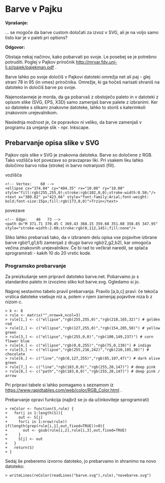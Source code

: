 # Barve v Pajku

**Vprašanje:**

... se mogoče da barve custom določati za izvoz v SVG, ali je na voljo samo tisto kar je v paleti pri options?

**Odgovor:**

Obstaja nekaj načinov, kako pobarvati po svoje. Le posebej se je potrebno potruditi.
Poglej v Pajkov priročnik http://mrvar.fdv.uni-lj.si/pajek/pajekman.pdf .

Barve lahko po svoje določiš v Pajkovi datoteki omrežja net ali paj - glej strani 78 in 95 (in vmes) priročnika. Omrežje, ki ga hočeš narisati shraniš na datoteko in določiš barve po svoje. 

Najenostavneje je morda, da ga pobarvaš z obstoječo paleto in v datoteki z opisom slike (SVG, EPS, X3D) samo zamenjaš barve palete z izbranimi. Ker so datoteke s slikami znakovne datoteke, lahko to storiš s katerimkoli znakovnim urejevalnikom.

Naslednja možnost je, če popravkov ni veliko, da barve zamenjaš v programu za urejanje slik - npr. Inkscape.

## Prebarvanje opisa slike v SVG

Pajkov opis slike v SVG je znakovna datoteka. Barve so določene z RGB. Tako vozlišča kot povezave so pravzaprav liki. Pri vsakem liku lahko določimo barvo roba (stroke) in barvo notranjosti (fill). 

vozlišča
```
<!-- Vertex:    60 -->
<ellipse cx="374.84" cy="404.35" rx="10.00" ry="10.00" style="fill:rgb(255,255,0);stroke:rgb(102,0,0);stroke-width:0.50;"/>
<text x="380.02" y="423.66" style="font-family:Arial;font-weight: bold;font-size:15px;fill:rgb(173,0,0)">Trzin</text>
```
povezave
```
<!-- Edge:    46   73 -->
<path d="M 371.71 370.45 C 369.43 368.15 359.68 351.08 358.85 347.95" style="stroke-width:2.00;stroke:rgb(0,112,145);fill:none"/>
```

Sliko lahko prebarvaš tako, da v izbranem delu opisa vse pojavitve izbrane barve rgb(r1,g1,b1) zamenjaš z drugo barvo rgb(r2,g2,b2), kar omogoča večina znakovnih urejevalnikov. Če bi rad to večkrat naredil, se splača sprogramirati - kakih 10 do 20 vrstic kode.

### Programsko prebarvanje

Za preizkušanje sem pripravil datoteko barve.net. Pobarvamo jo s standardno paleto in izvozimo sliko kot barve.svg. Ogledamo si jo.

Najprej sestavimo tabelo pravil prebarvanja. Pravilo [a,b,c] pravi: če tekoča vrstica datoteke vsebuje niz a, potem v njem zamenjaj pojavitve niza b z nizom c.
```
> k <- 8
> rule <- matrix("",nrow=k,ncol=3)
> rule[1,] <- c("ellipse","rgb(255,255,0)","rgb(218,165,32)") # golden rod
> rule[2,] <- c("ellipse","rgb(127,255,0)","rgb(154,205,50)") # yellow green
> rule[3,] <- c("ellipse","rgb(255,0,0)","rgb(100,149,237)") # corn flower blue
> rule[4,] <- c("ellipse","rgb(0,0,255)","rgb(75,0,130)") # indigo
> rule[5,] <- c("ellipse","rgb(255,216,242)","rgb(210,105,30)") # chocolate
> rule[6,] <- c("line","rgb(0,127,255)","rgb(85,107,47)") # dark olive green
> rule[7,] <- c("line","rgb(183,0,0)","rgb(255,20,147)") # deep pink
> rule[8,] <- c("path","rgb(183,0,0)","rgb(255,20,147)") # deep pink / arrow
```
Pri pripravi tabele si lahko pomagamo s seznamom iz https://www.rapidtables.com/web/color/RGB_Color.html .

Prebarvanje opravi funkcija (najbrž se jo da učinkoviteje sprogramirati)
```
> reColor <- function(S,rule) {
+   for(j in 1:length(S)){
+     out <- S[j]
+     for(i in 1:nrow(rule)) if(length(grep(rule[i,1],out,fixed=TRUE))>0){
+       out <- gsub(rule[i,2],rule[i,3],out,fixed=TRUE)
+     }
+     S[j] <- out
+   }
+   return(S)
+ }
```
Sedaj še preberemo izvorno datoteko, jo prebarvamo in shranimo na novo datoteko: 
```
> writeLines(reColor(readLines("barve.svg"),rule),"novebarve.svg")
```

```

```
